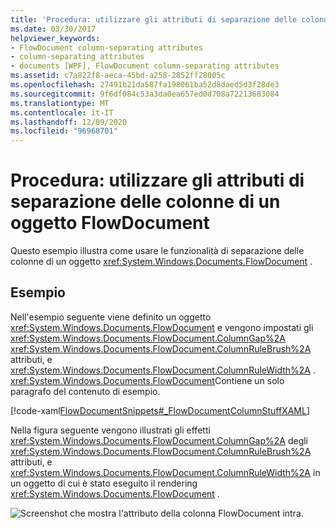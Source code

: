 ```yaml
---
title: 'Procedura: utilizzare gli attributi di separazione delle colonne di un oggetto FlowDocument'
ms.date: 03/30/2017
helpviewer_keywords:
- FlowDocument column-separating attributes
- column-separating attributes
- documents [WPF], FlowDocument column-separating attributes
ms.assetid: c7a822f8-aeca-45bd-a258-2852ff28005c
ms.openlocfilehash: 27491b21da587fa198061ba52d8daed5d3f28de3
ms.sourcegitcommit: 9f6df084c53a3da0ea657ed0d708a72213683084
ms.translationtype: MT
ms.contentlocale: it-IT
ms.lasthandoff: 12/09/2020
ms.locfileid: "96968701"
---
```

# <a name="how-to-use-flowdocument-column-separating-attributes"></a>Procedura: utilizzare gli attributi di separazione delle colonne di un oggetto FlowDocument
Questo esempio illustra come usare le funzionalità di separazione delle colonne di un oggetto <xref:System.Windows.Documents.FlowDocument> .  
  
## <a name="example"></a>Esempio  
 Nell'esempio seguente viene definito un oggetto <xref:System.Windows.Documents.FlowDocument> e vengono impostati gli <xref:System.Windows.Documents.FlowDocument.ColumnGap%2A> <xref:System.Windows.Documents.FlowDocument.ColumnRuleBrush%2A> attributi, e <xref:System.Windows.Documents.FlowDocument.ColumnRuleWidth%2A> .  <xref:System.Windows.Documents.FlowDocument>Contiene un solo paragrafo del contenuto di esempio.  
  
 [!code-xaml[FlowDocumentSnippets#_FlowDocumentColumnStuffXAML](~/samples/snippets/csharp/VS_Snippets_Wpf/FlowDocumentSnippets/CSharp/Window1.xaml#_flowdocumentcolumnstuffxaml)]  
  
 Nella figura seguente vengono illustrati gli effetti <xref:System.Windows.Documents.FlowDocument.ColumnGap%2A> degli <xref:System.Windows.Documents.FlowDocument.ColumnRuleBrush%2A> attributi, e <xref:System.Windows.Documents.FlowDocument.ColumnRuleWidth%2A> in un oggetto di cui è stato eseguito il rendering <xref:System.Windows.Documents.FlowDocument> .  
  
 ![Screenshot che mostra l'attributo della colonna FlowDocument intra.](./media/how-to-use-flowdocument-column-separating-attributes/flowdocument-intra-column.png)
